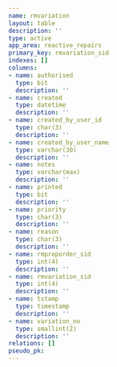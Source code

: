 ```yaml
---
name: rmvariation
layout: table
description: ''
type: active
app_area: reactive_repairs
primary_key: rmvariation_sid
indexes: []
columns:
- name: authorised
  type: bit
  description: ''
- name: created
  type: datetime
  description: ''
- name: created_by_user_id
  type: char(3)
  description: ''
- name: created_by_user_name
  type: varchar(30)
  description: ''
- name: notes
  type: varchar(max)
  description: ''
- name: printed
  type: bit
  description: ''
- name: priority
  type: char(3)
  description: ''
- name: reason
  type: char(3)
  description: ''
- name: rmproporder_sid
  type: int(4)
  description: ''
- name: rmvariation_sid
  type: int(4)
  description: ''
- name: tstamp
  type: timestamp
  description: ''
- name: variation_no
  type: smallint(2)
  description: ''
relations: []
pseudo_pk: 
---
```


